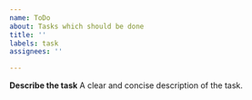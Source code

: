 ```yaml
---
name: ToDo
about: Tasks which should be done
title: ''
labels: task
assignees: ''

---
```


**Describe the task**
A clear and concise description of the task.
